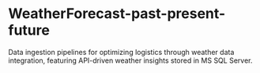 # WeatherForecast-past-present-future
Data ingestion pipelines for optimizing logistics through weather data integration, featuring API-driven weather insights stored in MS SQL Server.
